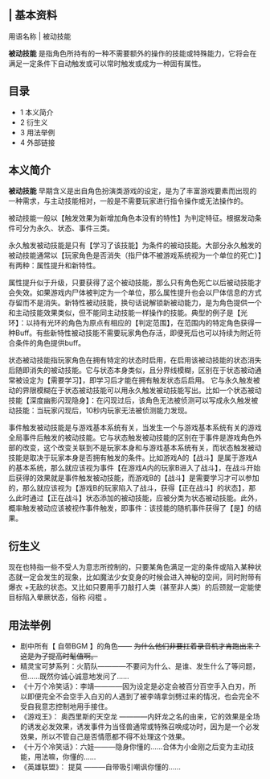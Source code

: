 |  **基本资料**  
---  
用语名称  |  被动技能   
  
**被动技能** 是指角色所持有的一种不需要额外的操作的技能或特殊能力，它将会在满足一定条件下自动触发或可以常时触发或成为一种固有属性。

##  目录

  * 1  本义简介 
  * 2  衍生义 
  * 3  用法举例 
  * 4  外部链接 

##  本义简介

**被动技能** 早期含义是出自角色扮演类游戏的设定，是为了丰富游戏要素而出现的一种需求，与主动技能相对，一般是不需要玩家进行指令操作或无法操作的。

被动技能一般以【触发效果为新增加角色本没有的特性】为判定特征。根据发动条件可分为永久、状态、事件三类。

永久触发被动技能是只有【学习了该技能】为条件的被动技能。大部分永久触发的被动技能通常以【玩家角色是否消失（指尸体不被游戏系统视为一个单位的死亡）】有两种：属性提升和新特性。

属性提升似于升级，只要获得了这个被动技能，那么只有角色死亡以后被动技能才会失效。如果游戏内尸体被判定为一个单位，那么属性提升也会以尸体信息的方式存留而不是消失。新特性被动技能，换句话说解锁新被动能力，是为角色提供一个和主动技能效果类似，但不能同主动技能一样操作的技能。典型的例子是【光环】：以持有光环的角色为原点有相应的【判定范围】，在范围内的特定角色获得一种Buff。有些新特性被动技能不需要玩家角色存活，即便死后也可以持续为附近符合条件的角色提供buff。

状态被动技能指玩家角色在拥有特定的状态时启用，在启用该被动技能的状态消失后随即消失的被动技能。它与状态本身类似，且分界线模糊，区别在于状态被动通常被设定为【需要学习】，即学习后才能在拥有触发状态后启用。
它与永久触发被动的界限模糊在于状态被动技能可以用永久触发被动技能写出。比如一个状态被动技能【深度幽影闪现隐身】：在闪现过后，该角色无法被侦测可以写成永久触发被动技能：当玩家闪现后，10秒内玩家无法被侦测能力发现。

事件触发被动技能是与游戏基本系统有关，当发生一个与游戏基本系统有关的游戏全局事件后触发的被动技能。它与状态触发被动技能的区别在于事件是游戏角色外部的改变，这个改变关联到不是玩家本身和与游戏基本系统有关，而状态触发被动技能是取决于玩家本身是否拥有触发的条件。比如游戏A的【战斗】是属于游戏A的基本系统，那么就应该视为事件【在游戏A内的玩家B进入了战斗】，在战斗开始后获得的效果就是事件触发被动技能，而游戏B的【战斗】是需要学习才可以参加的，那么就应该视为【游戏B的玩家陷入了战斗，获得【正在战斗】的状态】，那么此时通过【正在战斗】状态添加的被动技能，应被分类为状态被动技能。此外，概率触发被动应该被视作事件触发，即事件：该技能的随机事件获得了【是】的结果。

##  衍生义

现在也特指一些不受人为意志所控制的，只要某角色满足一定的条件或陷入某种状态就一定会发生的现象，比如魔法少女变身的时候会进入神秘的空间，同时附带有  爆衣
+无敌的状态。又比如只要用手刀敲打人类（甚至非人类）的后颈就一定能使目标陷入晕厥状态，俗称  闷棍  。

##  用法举例

  * 剧中所有【  自带BGM  】的角色—— ~~为什么他们非要扛着录音机才肯跑出来？这是为了提高时髦值啊。~~
  * 精灵宝可梦系列：火箭队————不要问为什么、是谁、发生什么了等问题，但……既然你诚心诚意地发问了…… 
  * 《十万个冷笑话》：李靖————因为设定是必定会被百分百空手入白刃，所以即便完全不会空手入白刃的人遇到了被李靖拿剑劈过来的情况，也会完全不受自我意志控制地用手接住。 
  * 《游戏王》：  奥西里斯的天空龙  ————内奸龙之名的由来，它的效果是全场的诱发必发效果，诱发事件为当怪兽通常或特殊召唤成功时，因为是一个必发效果，所以不管自己是否情愿都不得不处理这个效果。 
  * 《十万个冷笑话》：六娃———隐身你懂的……合体为小金刚之后变为主动技能，用法嘛，你懂的…… 
  * 《英雄联盟》：  提莫  ———自带吸引嘲讽你懂的…… 